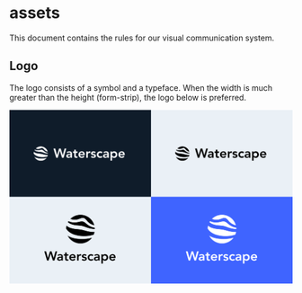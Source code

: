# assets

This document contains the rules for our visual communication system.

## Logo

The logo consists of a symbol and a typeface. When the width is much greater than the height (form-strip), the logo below is preferred.

![logos](./documents/images/logos.svg)
